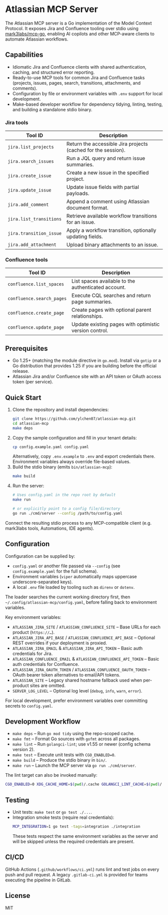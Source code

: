 # Atlassian MCP Server

The Atlassian MCP server is a Go implementation of the Model Context Protocol. It exposes Jira and Confluence tooling over stdio using [mark3labs/mcp-go](https://github.com/mark3labs/mcp-go), enabling AI copilots and other MCP-aware clients to automate Atlassian workflows.

## Capabilities

- Idiomatic Jira and Confluence clients with shared authentication, caching, and structured error reporting.
- Ready-to-use MCP tools for common Jira and Confluence tasks (projects, issues, pages, search, transitions, attachments, and comments).
- Configuration by file or environment variables with `.env` support for local development.
- Make-based developer workflow for dependency tidying, linting, testing, and building a standalone stdio binary.

### Jira tools

| Tool ID | Description |
| --- | --- |
| `jira.list_projects` | Return the accessible Jira projects (cached for the session). |
| `jira.search_issues` | Run a JQL query and return issue summaries. |
| `jira.create_issue` | Create a new issue in the specified project. |
| `jira.update_issue` | Update issue fields with partial payloads. |
| `jira.add_comment` | Append a comment using Atlassian document format. |
| `jira.list_transitions` | Retrieve available workflow transitions for an issue. |
| `jira.transition_issue` | Apply a workflow transition, optionally updating fields. |
| `jira.add_attachment` | Upload binary attachments to an issue. |

### Confluence tools

| Tool ID | Description |
| --- | --- |
| `confluence.list_spaces` | List spaces available to the authenticated account. |
| `confluence.search_pages` | Execute CQL searches and return page summaries. |
| `confluence.create_page` | Create pages with optional parent relationships. |
| `confluence.update_page` | Update existing pages with optimistic version control. |

## Prerequisites

- Go 1.25+ (matching the module directive in `go.mod`). Install via `gotip` or a Go distribution that provides 1.25 if you are building before the official release.
- Atlassian Jira and/or Confluence site with an API token or OAuth access token (per service).

## Quick Start

1. Clone the repository and install dependencies:
   ```bash
   git clone https://github.com/ylchen07/atlassian-mcp.git
   cd atlassian-mcp
   make deps
   ```
2. Copy the sample configuration and fill in your tenant details:
   ```bash
   cp config.example.yaml config.yaml
   ```
   Alternatively, copy `.env.example` to `.env` and export credentials there. Environment variables always override file-based values.
3. Build the stdio binary (emits `bin/atlassian-mcp`):
   ```bash
   make build
   ```
4. Run the server:
   ```bash
   # Uses config.yaml in the repo root by default
   make run

   # or explicitly point to a config file/directory
   go run ./cmd/server --config /path/to/config.yaml
   ```

Connect the resulting stdio process to any MCP-compatible client (e.g. mark3labs tools, Automations, IDE agents).

## Configuration

Configuration can be supplied by:

- `config.yaml` or another file passed via `--config` (see `config.example.yaml` for the full schema).
- Environment variables (`viper` automatically maps uppercase underscore-separated keys).
- A local `.env` file loaded by tooling such as `direnv` or `dotenv`.

The loader searches the current working directory first, then `~/.config/atlassian-mcp/config.yaml`, before falling back to environment variables.

Key environment variables:

- `ATLASSIAN_JIRA_SITE` / `ATLASSIAN_CONFLUENCE_SITE` – Base URLs for each product (`https://…`).
- `ATLASSIAN_JIRA_API_BASE` / `ATLASSIAN_CONFLUENCE_API_BASE` – Optional REST overrides if your deployment is proxied.
- `ATLASSIAN_JIRA_EMAIL` & `ATLASSIAN_JIRA_API_TOKEN` – Basic auth credentials for Jira.
- `ATLASSIAN_CONFLUENCE_EMAIL` & `ATLASSIAN_CONFLUENCE_API_TOKEN` – Basic auth credentials for Confluence.
- `ATLASSIAN_JIRA_OAUTH_TOKEN` / `ATLASSIAN_CONFLUENCE_OAUTH_TOKEN` – OAuth bearer token alternatives to email/API tokens.
- `ATLASSIAN_SITE` – Legacy shared hostname fallback used when per-product sites are omitted.
- `SERVER_LOG_LEVEL` – Optional log level (`debug`, `info`, `warn`, `error`).

For local development, prefer environment variables over committing secrets to `config.yaml`.

## Development Workflow

- `make deps` – Run `go mod tidy` using the repo-scoped cache.
- `make fmt` – Format Go sources with `gofmt` across all packages.
- `make lint` – Run `golangci-lint`; use v1.55 or newer (config schema version 2).
- `make test` – Execute unit tests with `CGO_ENABLED=0`.
- `make build` – Produce the stdio binary in `bin/`.
- `make run` – Launch the MCP server via `go run ./cmd/server`.

The lint target can also be invoked manually:

```bash
CGO_ENABLED=0 XDG_CACHE_HOME=$(pwd)/.cache GOLANGCI_LINT_CACHE=$(pwd)/.cache/golangci golangci-lint run ./...
```

## Testing

- Unit tests: `make test` or `go test ./...`.
- Integration smoke tests (require real credentials):
  ```bash
  MCP_INTEGRATION=1 go test -tags=integration ./integration
  ```
  These tests respect the same environment variables as the server and will be skipped unless the required credentials are present.

## CI/CD

GitHub Actions (`.github/workflows/ci.yml`) runs lint and test jobs on every push and pull request. A legacy `.gitlab-ci.yml` is provided for teams executing the pipeline in GitLab.

## License

MIT
